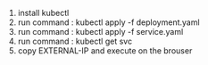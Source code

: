 1. install kubectl
2. run command : kubectl apply -f deployment.yaml
3. run command : kubectl apply -f service.yaml
4. run command : kubectl get svc
5. copy EXTERNAL-IP and execute on the brouser
